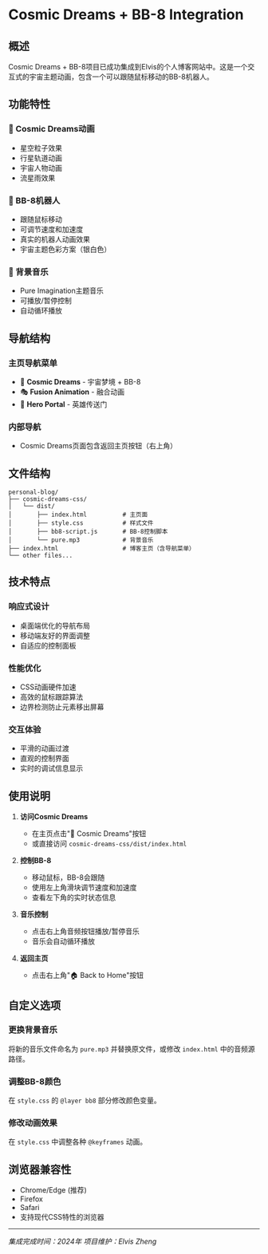 # Cosmic Dreams + BB-8 Integration

## 概述
Cosmic Dreams + BB-8项目已成功集成到Elvis的个人博客网站中。这是一个交互式的宇宙主题动画，包含一个可以跟随鼠标移动的BB-8机器人。

## 功能特性

### 🌌 Cosmic Dreams动画
- 星空粒子效果
- 行星轨道动画
- 宇宙人物动画
- 流星雨效果

### 🤖 BB-8机器人
- 跟随鼠标移动
- 可调节速度和加速度
- 真实的机器人动画效果
- 宇宙主题色彩方案（银白色）

### 🎵 背景音乐
- Pure Imagination主题音乐
- 可播放/暂停控制
- 自动循环播放

## 导航结构

### 主页导航菜单
- 🌌 **Cosmic Dreams** - 宇宙梦境 + BB-8
- 🎭 **Fusion Animation** - 融合动画
- 🌟 **Hero Portal** - 英雄传送门

### 内部导航
- Cosmic Dreams页面包含返回主页按钮（右上角）

## 文件结构
```
personal-blog/
├── cosmic-dreams-css/
│   └── dist/
│       ├── index.html          # 主页面
│       ├── style.css           # 样式文件
│       ├── bb8-script.js       # BB-8控制脚本
│       └── pure.mp3            # 背景音乐
├── index.html                  # 博客主页（含导航菜单）
└── other files...
```

## 技术特点

### 响应式设计
- 桌面端优化的导航布局
- 移动端友好的界面调整
- 自适应的控制面板

### 性能优化
- CSS动画硬件加速
- 高效的鼠标跟踪算法
- 边界检测防止元素移出屏幕

### 交互体验
- 平滑的动画过渡
- 直观的控制界面
- 实时的调试信息显示

## 使用说明

1. **访问Cosmic Dreams**
   - 在主页点击"🌌 Cosmic Dreams"按钮
   - 或直接访问 `cosmic-dreams-css/dist/index.html`

2. **控制BB-8**
   - 移动鼠标，BB-8会跟随
   - 使用左上角滑块调节速度和加速度
   - 查看左下角的实时状态信息

3. **音乐控制**
   - 点击右上角音频按钮播放/暂停音乐
   - 音乐会自动循环播放

4. **返回主页**
   - 点击右上角"🏠 Back to Home"按钮

## 自定义选项

### 更换背景音乐
将新的音乐文件命名为 `pure.mp3` 并替换原文件，或修改 `index.html` 中的音频源路径。

### 调整BB-8颜色
在 `style.css` 的 `@layer bb8` 部分修改颜色变量。

### 修改动画效果
在 `style.css` 中调整各种 `@keyframes` 动画。

## 浏览器兼容性
- Chrome/Edge (推荐)
- Firefox
- Safari
- 支持现代CSS特性的浏览器

---
*集成完成时间：2024年*
*项目维护：Elvis Zheng* 